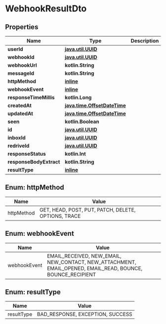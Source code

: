 
# WebhookResultDto

## Properties
Name | Type | Description | Notes
------------ | ------------- | ------------- | -------------
**userId** | [**java.util.UUID**](java.util.UUID) |  | 
**webhookId** | [**java.util.UUID**](java.util.UUID) |  | 
**webhookUrl** | **kotlin.String** |  | 
**messageId** | **kotlin.String** |  | 
**httpMethod** | [**inline**](#HttpMethodEnum) |  | 
**webhookEvent** | [**inline**](#WebhookEventEnum) |  | 
**responseTimeMillis** | **kotlin.Long** |  | 
**createdAt** | [**java.time.OffsetDateTime**](java.time.OffsetDateTime) |  | 
**updatedAt** | [**java.time.OffsetDateTime**](java.time.OffsetDateTime) |  | 
**seen** | **kotlin.Boolean** |  | 
**id** | [**java.util.UUID**](java.util.UUID) |  |  [optional]
**inboxId** | [**java.util.UUID**](java.util.UUID) |  |  [optional]
**redriveId** | [**java.util.UUID**](java.util.UUID) |  |  [optional]
**responseStatus** | **kotlin.Int** |  |  [optional]
**responseBodyExtract** | **kotlin.String** |  |  [optional]
**resultType** | [**inline**](#ResultTypeEnum) |  |  [optional]


<a name="HttpMethodEnum"></a>
## Enum: httpMethod
Name | Value
---- | -----
httpMethod | GET, HEAD, POST, PUT, PATCH, DELETE, OPTIONS, TRACE


<a name="WebhookEventEnum"></a>
## Enum: webhookEvent
Name | Value
---- | -----
webhookEvent | EMAIL_RECEIVED, NEW_EMAIL, NEW_CONTACT, NEW_ATTACHMENT, EMAIL_OPENED, EMAIL_READ, BOUNCE, BOUNCE_RECIPIENT


<a name="ResultTypeEnum"></a>
## Enum: resultType
Name | Value
---- | -----
resultType | BAD_RESPONSE, EXCEPTION, SUCCESS




